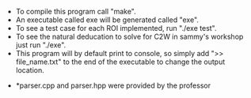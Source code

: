 * To compile this program call "make".
* An executable called exe will be generated called "exe".
* To see a test case for each ROI implemented, run "./exe test".
* To see the natural deducation to solve for C2W in sammy's workshop just run "./exe".
* This program will by default print to console, so simply add ">> file_name.txt" to the end of the executable
to change the output location.
- *parser.cpp and parser.hpp were provided by the professor
